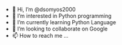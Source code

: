 - 👋 Hi, I’m @dsomyos2000
- 👀 I’m interested in Python programming
- 🌱 I’m currently learning Python Language
- 💞️ I’m looking to collaborate on Google
- 📫 How to reach me ...

<!---
dsomyos2000/dsomyos2000 is a ✨ special ✨ repository because its `README.md` (this file) appears on your GitHub profile.
You can click the Preview link to take a look at your changes.
--->
